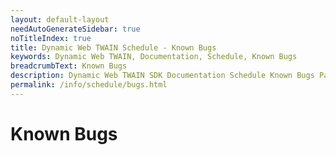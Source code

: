 ```yaml
---
layout: default-layout
needAutoGenerateSidebar: true
noTitleIndex: true
title: Dynamic Web TWAIN Schedule - Known Bugs
keywords: Dynamic Web TWAIN, Documentation, Schedule, Known Bugs
breadcrumbText: Known Bugs
description: Dynamic Web TWAIN SDK Documentation Schedule Known Bugs Page
permalink: /info/schedule/bugs.html
---
```


# Known Bugs
